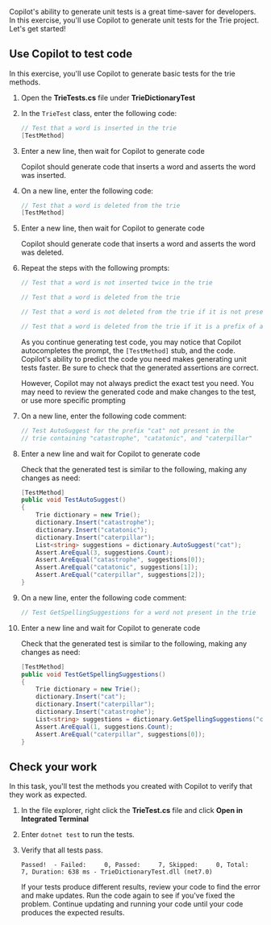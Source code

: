 Copilot's ability to generate unit tests is a great time-saver for developers. In this exercise, you'll use Copilot to generate unit tests for the Trie project. Let's get started!

## Use Copilot to test code

In this exercise, you'll use Copilot to generate basic tests for the trie methods.

1. Open the **TrieTests.cs** file under **TrieDictionaryTest**

1. In the `TrieTest` class, enter the following code:

    ```c#
    // Test that a word is inserted in the trie
    [TestMethod]
    ```

1. Enter a new line, then wait for Copilot to generate code

    Copilot should generate code that inserts a word and asserts the word was inserted.

1. On a new line, enter the following code:

    ```c#
    // Test that a word is deleted from the trie
    [TestMethod]
    ```

1. Enter a new line, then wait for Copilot to generate code

    Copilot should generate code that inserts a word and asserts the word was deleted.

1. Repeat the steps with the following prompts:

    ```c#
    // Test that a word is not inserted twice in the trie

    // Test that a word is deleted from the trie
    
    // Test that a word is not deleted from the trie if it is not present

    // Test that a word is deleted from the trie if it is a prefix of another word
    ```

    As you continue generating test code, you may notice that Copilot autocompletes the prompt, the `[TestMethod]` stub, and the code. Copilot's ability to predict the code you need makes generating unit tests faster. Be sure to check that the generated assertions are correct.

    However, Copilot may not always predict the exact test you need. You may need to review the generated code and make changes to the test, or use more specific prompting

1. On a new line, enter the following code comment:

    ```c#
    // Test AutoSuggest for the prefix "cat" not present in the 
    // trie containing "catastrophe", "catatonic", and "caterpillar"
    ```

1. Enter a new line and wait for Copilot to generate code

    Check that the generated test is similar to the following, making any changes as need:

    ```c#
    [TestMethod]
    public void TestAutoSuggest()
    {
        Trie dictionary = new Trie();
        dictionary.Insert("catastrophe");
        dictionary.Insert("catatonic");
        dictionary.Insert("caterpillar");
        List<string> suggestions = dictionary.AutoSuggest("cat");
        Assert.AreEqual(3, suggestions.Count);
        Assert.AreEqual("catastrophe", suggestions[0]);
        Assert.AreEqual("catatonic", suggestions[1]);
        Assert.AreEqual("caterpillar", suggestions[2]);
    }
    ```

1. On a new line, enter the following code comment:

    ```c#
    // Test GetSpellingSuggestions for a word not present in the trie
    ```

1. Enter a new line and wait for Copilot to generate code

    Check that the generated test is similar to the following, making any changes as need:

    ```c#
    [TestMethod]
    public void TestGetSpellingSuggestions()
    {
        Trie dictionary = new Trie();
        dictionary.Insert("cat");
        dictionary.Insert("caterpillar");
        dictionary.Insert("catastrophe");
        List<string> suggestions = dictionary.GetSpellingSuggestions("caterpiller");
        Assert.AreEqual(1, suggestions.Count);
        Assert.AreEqual("caterpillar", suggestions[0]);
    }
    ```

## Check your work

In this task, you'll test the methods you created with Copilot to verify that they work as expected.

1. In the file explorer, right click the **TrieTest.cs** file and click **Open in Integrated Terminal**

1. Enter ```dotnet test``` to run the tests.

1. Verify that all tests pass.

    ```Output
    Passed!  - Failed:     0, Passed:     7, Skipped:     0, Total:     7, Duration: 638 ms - TrieDictionaryTest.dll (net7.0)
    ```

    If your tests produce different results, review your code to find the error and make updates. Run the code again to see if you've fixed the problem. Continue updating and running your code until your code produces the expected results.
